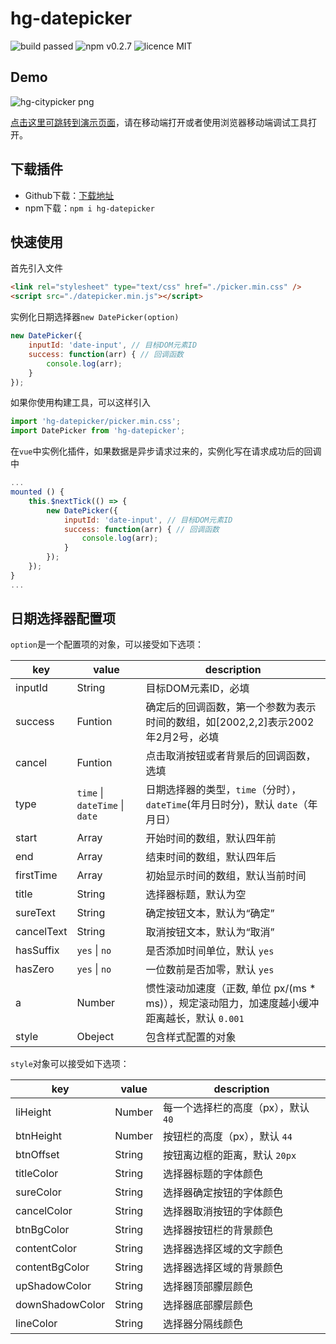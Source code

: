 # hg-datepicker
![build passed](https://img.shields.io/badge/build-passed-brightgreen.svg)
![npm v0.2.7](https://img.shields.io/badge/npm-v0.2.9-blue.svg)
![licence MIT](https://img.shields.io/badge/licence-MIT-orange.svg)
## Demo
![hg-citypicker png](http://olislpb6q.bkt.clouddn.com/hg-datepicker.png)

[点击这里可跳转到演示页面](https://hamger.github.io/demo/datepicker/datepicker.html)，请在移动端打开或者使用浏览器移动端调试工具打开。 
## 下载插件
* Github下载：[下载地址](https://github.com/hamger/hg-datepicker)
* npm下载：`npm i hg-datepicker`
## 快速使用 
首先引入文件
```html
<link rel="stylesheet" type="text/css" href="./picker.min.css" />
<script src="./datepicker.min.js"></script>
```
实例化日期选择器`new DatePicker(option)`
```js
new DatePicker({
    inputId: 'date-input', // 目标DOM元素ID
    success: function(arr) { // 回调函数
        console.log(arr);
    }
});
```

如果你使用构建工具，可以这样引入
```js
import 'hg-datepicker/picker.min.css';
import DatePicker from 'hg-datepicker';
```
在`vue`中实例化插件，如果数据是异步请求过来的，实例化写在请求成功后的回调中
```js
...
mounted () {
	this.$nextTick(() => {
		new DatePicker({
		    inputId: 'date-input', // 目标DOM元素ID
		    success: function(arr) { // 回调函数
		        console.log(arr);
		    }
		});
	});
}
...
```
## 日期选择器配置项
`option`是一个配置项的对象，可以接受如下选项：

key | value | description
--------|------|-----
inputId | String | 目标DOM元素ID，必填
success | Funtion  |  确定后的回调函数，第一个参数为表示时间的数组，如[2002,2,2]表示2002年2月2号，必填
cancel | Funtion  |  点击取消按钮或者背景后的回调函数，选填
type | `time` \| `dateTime` \| `date` | 日期选择器的类型，`time`（分时），`dateTime`(年月日时分)，默认 `date`（年月日）
start | Array<Number> | 开始时间的数组，默认四年前
end | Array<Number> | 结束时间的数组，默认四年后
firstTime | Array<Number> | 初始显示时间的数组，默认当前时间
title | String | 选择器标题，默认为空
sureText | String | 确定按钮文本，默认为“确定”
cancelText | String | 取消按钮文本，默认为“取消”
hasSuffix | `yes` \| `no` | 是否添加时间单位，默认 `yes`
hasZero | `yes` \| `no` | 一位数前是否加零，默认 `yes`
a | Number | 惯性滚动加速度（正数, 单位 px/(ms * ms)），规定滚动阻力，加速度越小缓冲距离越长，默认 `0.001`
style | Obeject | 包含样式配置的对象

`style`对象可以接受如下选项：

key | value | description
--------|------|-----
liHeight | Number | 每一个选择栏的高度（px），默认 `40`
btnHeight | Number | 按钮栏的高度（px），默认 `44`
btnOffset | String | 按钮离边框的距离，默认 `20px`
titleColor | String | 选择器标题的字体颜色
sureColor | String | 选择器确定按钮的字体颜色
cancelColor | String | 选择器取消按钮的字体颜色
btnBgColor | String | 选择器按钮栏的背景颜色
contentColor | String | 选择器选择区域的文字颜色
contentBgColor | String | 选择器选择区域的背景颜色
upShadowColor | String | 选择器顶部朦层颜色
downShadowColor | String | 选择器底部朦层颜色
lineColor | String | 选择器分隔线颜色
